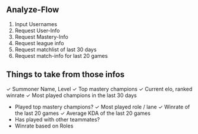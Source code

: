 ## Analyze-Flow
1. Input Usernames
2. Request User-Info
3. Request Mastery-Info
4. Request league info
5. Request matchlist of last 30 days
6. Request match-info for last 20 games

## Things to take from those infos
✓ Summoner Name, Level
✓ Top mastery champions
✓ Current elo, ranked winrate
✓ Most played champions in the last 30 days
- Played top mastery champions?
✓ Most played role / lane
✓ Winrate of the last 20 games
✓ Average KDA of the last 20 games
- Has played with other teammates?
- Winrate based on Roles